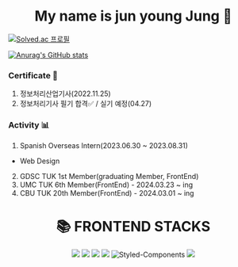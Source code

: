 <h1 align="center">My name is jun young Jung 👋</h1>


[![Solved.ac 프로필](http://mazassumnida.wtf/api/v2/generate_badge?boj=jk9829249)](https://solved.ac/jk9829249)




[![Anurag's GitHub stats](https://github-readme-stats.vercel.app/api?username=Jayjunyoung&show_icons=true&theme=radical)](https://github.com/anuraghazra/github-readme-stats)


### Certificate 🪪
1. 정보처리산업기사(2022.11.25)
2. 정보처리기사 필기 합격✅ / 실기 예정(04.27) 

### Activity 📊
1. Spanish Overseas Intern(2023.06.30 ~ 2023.08.31)
- Web Design
2. GDSC TUK 1st Member(graduating Member, FrontEnd)
3. UMC TUK 6th Member(FrontEnd) - 2024.03.23 ~ ing
4. CBU TUK 20th Member(FrontEnd) - 2024.03.01 ~ ing 

<div align=center><h1>📚 FRONTEND STACKS</h1></div>

<div align=center> 
  <img src="https://img.shields.io/badge/javascript-F7DF1E?style=for-the-badge&logo=javascript&logoColor=white">
  <img src="https://img.shields.io/badge/typescript-3178C6?style=for-the-badge&logo=typescript&logoColor=white">
  <img src="https://img.shields.io/badge/react-61DAFB?style=for-the-badge&logo=react&logoColor=white">
  <img src="https://img.shields.io/badge/Next.js-000000?style=for-the-badge&logo=Next.js&logoColor=white"/>
  <img alt="Styled-Components" src="https://img.shields.io/badge/Styled Components-DB7093.svg?&style=for-the-badge&logo=styled-components&logoColor=white"/>
  <img src="https://img.shields.io/badge/Recoil-3578E5?style=for-the-badge&logo=recoil&logoColor=white" />
  <br>
</div>
